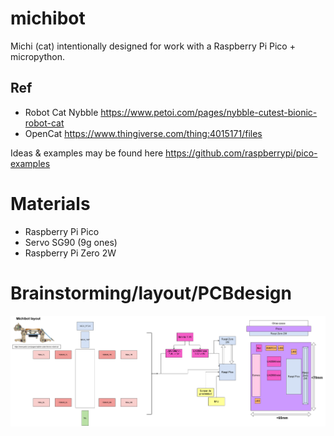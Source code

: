# michibot

Michi (cat) intentionally designed for work with a Raspberry Pi Pico + micropython. 

## Ref
- Robot Cat Nybble <https://www.petoi.com/pages/nybble-cutest-bionic-robot-cat>
- OpenCat <https://www.thingiverse.com/thing:4015171/files>

Ideas & examples may be found here <https://github.com/raspberrypi/pico-examples>

# Materials
- Raspberry Pi Pico
- Servo SG90 (9g ones)
- Raspberry Pi Zero 2W


# Brainstorming/layout/PCBdesign

<img src="michibot_layout.drawio(1).png" width="800">
